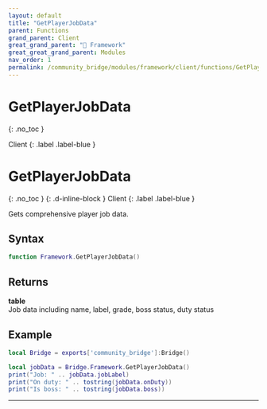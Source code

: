 ```yaml
---
layout: default
title: "GetPlayerJobData"
parent: Functions
grand_parent: Client
great_grand_parent: "🧩 Framework"
great_great_grand_parent: Modules
nav_order: 1
permalink: /community_bridge/modules/framework/client/functions/GetPlayerJobData/
---
```


# GetPlayerJobData
{: .no_toc }

Client
{: .label .label-blue }

# GetPlayerJobData
{: .no_toc }
{: .d-inline-block }
Client
{: .label .label-blue }

Gets comprehensive player job data.

## Syntax

```lua
function Framework.GetPlayerJobData()
```

## Returns

**table**  
Job data including name, label, grade, boss status, duty status

## Example

```lua
local Bridge = exports['community_bridge']:Bridge()

local jobData = Bridge.Framework.GetPlayerJobData()
print("Job: " .. jobData.jobLabel)
print("On duty: " .. tostring(jobData.onDuty))
print("Is boss: " .. tostring(jobData.boss))
```

---
